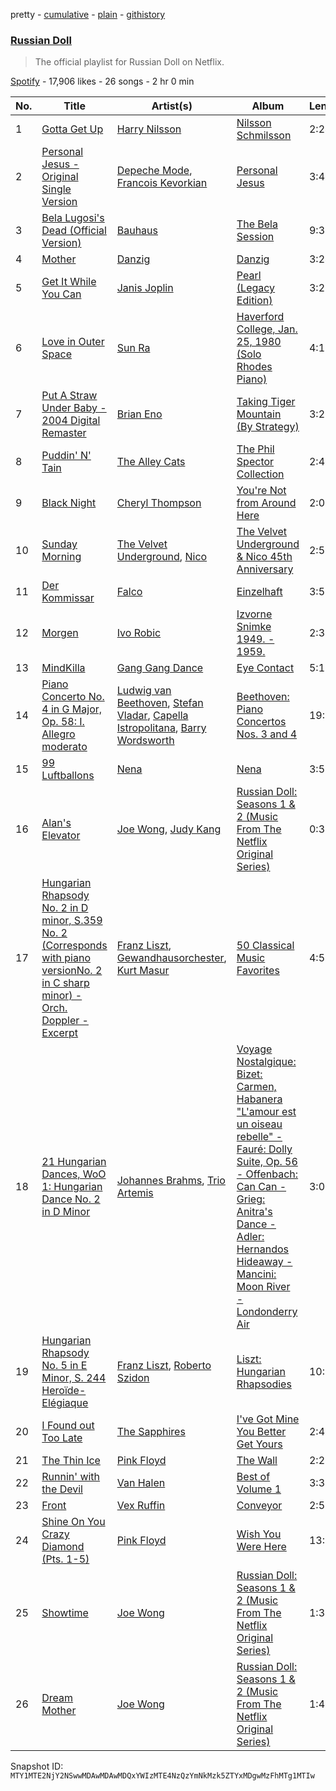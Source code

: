 pretty - [cumulative](/playlists/cumulative/37i9dQZF1DWYNsv9jSVI53.md) - [plain](/playlists/plain/37i9dQZF1DWYNsv9jSVI53) - [githistory](https://github.githistory.xyz/mackorone/spotify-playlist-archive/blob/main/playlists/plain/37i9dQZF1DWYNsv9jSVI53)

### [Russian Doll](https://open.spotify.com/playlist/37i9dQZF1DWYNsv9jSVI53)

> The official playlist for Russian Doll on Netflix.

[Spotify](https://open.spotify.com/user/spotify) - 17,906 likes - 26 songs - 2 hr 0 min

| No. | Title | Artist(s) | Album | Length |
|---|---|---|---|---|
| 1 | [Gotta Get Up](https://open.spotify.com/track/6fvIzrJ6boUDFF19fH4S2s) | [Harry Nilsson](https://open.spotify.com/artist/3RTzAwFprBqiskp550eSJX) | [Nilsson Schmilsson](https://open.spotify.com/album/3EfpOFKjotrMQTFTnxrXaB) | 2:24 |
| 2 | [Personal Jesus \- Original Single Version](https://open.spotify.com/track/1xShPgQbOUa98avWJQFDBY) | [Depeche Mode](https://open.spotify.com/artist/762310PdDnwsDxAQxzQkfX), [Francois Kevorkian](https://open.spotify.com/artist/30ZqCPhfRzzWcgIbXrbHnU) | [Personal Jesus](https://open.spotify.com/album/2nsxERlQsbUOWBwaz8HCj8) | 3:44 |
| 3 | [Bela Lugosi's Dead \(Official Version\)](https://open.spotify.com/track/1wyVyr8OhYsC9l0WgPPbh8) | [Bauhaus](https://open.spotify.com/artist/5N5tQ9Dx1h8Od7aRmGj7Fi) | [The Bela Session](https://open.spotify.com/album/5NhiaFlFGgymG2rDNqAcm1) | 9:36 |
| 4 | [Mother](https://open.spotify.com/track/7txxAtOMwLLnQTpKeBL6bp) | [Danzig](https://open.spotify.com/artist/34c4iQ5tkaZKu6Sv28BTde) | [Danzig](https://open.spotify.com/album/3elIDlrTtrgKfbxYVgp3uW) | 3:24 |
| 5 | [Get It While You Can](https://open.spotify.com/track/3dOfHE5J4Qsj1hJ35vnfn4) | [Janis Joplin](https://open.spotify.com/artist/4NgfOZCL9Ml67xzM0xzIvC) | [Pearl \(Legacy Edition\)](https://open.spotify.com/album/3j7nicLAWXM0Fb08q9XGyf) | 3:23 |
| 6 | [Love in Outer Space](https://open.spotify.com/track/6elz4mq14CoLctixaxEs9J) | [Sun Ra](https://open.spotify.com/artist/0tIODqvzGUoEaK26rK4pvX) | [Haverford College, Jan\. 25, 1980 \(Solo Rhodes Piano\)](https://open.spotify.com/album/3wjjKm4yTANJvJwSm8oDxe) | 4:13 |
| 7 | [Put A Straw Under Baby \- 2004 Digital Remaster](https://open.spotify.com/track/3FglRwYchsaJ4NURtnTMHq) | [Brian Eno](https://open.spotify.com/artist/7MSUfLeTdDEoZiJPDSBXgi) | [Taking Tiger Mountain \(By Strategy\)](https://open.spotify.com/album/1IMbtEVdtaFz0PPiq4brLZ) | 3:25 |
| 8 | [Puddin' N' Tain](https://open.spotify.com/track/3PSE5zXhf70R9czOlfgWeM) | [The Alley Cats](https://open.spotify.com/artist/6pSo5F15qsAxY0qYkpmsvJ) | [The Phil Spector Collection](https://open.spotify.com/album/5NKKNLuM9Y0thrHgX709mp) | 2:47 |
| 9 | [Black Night](https://open.spotify.com/track/1pJqA8DK4KR0UeQR1GKCrR) | [Cheryl Thompson](https://open.spotify.com/artist/0WA1uYD5c1dn1Oxt9OtN6V) | [You're Not from Around Here](https://open.spotify.com/album/01de6Zye614CkKr2dcLzrF) | 2:00 |
| 10 | [Sunday Morning](https://open.spotify.com/track/11607FzqoipskTsXrwEHnJ) | [The Velvet Underground](https://open.spotify.com/artist/1nJvji2KIlWSseXRSlNYsC), [Nico](https://open.spotify.com/artist/0IwlY33zbBXN7zlS9DP2Cj) | [The Velvet Underground & Nico 45th Anniversary](https://open.spotify.com/album/4xwx0x7k6c5VuThz5qVqmV) | 2:55 |
| 11 | [Der Kommissar](https://open.spotify.com/track/3TBRJsLCcwroEkA3tD4u2N) | [Falco](https://open.spotify.com/artist/0hLd40hVpRDGENe4KGZLnW) | [Einzelhaft](https://open.spotify.com/album/4713DwyqNIrkyj17Q5Rsde) | 3:52 |
| 12 | [Morgen](https://open.spotify.com/track/4Gy2ccb1lUzc5sNmwKtTFt) | [Ivo Robic](https://open.spotify.com/artist/6ouLM9uXt774BmPfmTzgX8) | [Izvorne Snimke 1949\. \- 1959.](https://open.spotify.com/album/3zZ53e51GTH3G3e36U7KnV) | 2:35 |
| 13 | [MindKilla](https://open.spotify.com/track/6b1ja7rkQz9FUM7x79UH1i) | [Gang Gang Dance](https://open.spotify.com/artist/6UU6YXQaFGQToWN6U28Dcb) | [Eye Contact](https://open.spotify.com/album/4bq7GESFNztOvUBKpWeh6N) | 5:16 |
| 14 | [Piano Concerto No\. 4 in G Major, Op\. 58: I\. Allegro moderato](https://open.spotify.com/track/626IyHboCqGtygvuS9ceyW) | [Ludwig van Beethoven](https://open.spotify.com/artist/2wOqMjp9TyABvtHdOSOTUS), [Stefan Vladar](https://open.spotify.com/artist/3cYlHOewTtDhkVIaEKZsOl), [Capella Istropolitana](https://open.spotify.com/artist/3COykW4UPvB0DqwnzlnfWt), [Barry Wordsworth](https://open.spotify.com/artist/5sjJnaI3YhaO8KylpJk3gN) | [Beethoven: Piano Concertos Nos\. 3 and 4](https://open.spotify.com/album/3N7JVK7eA99XraybwRR8iW) | 19:07 |
| 15 | [99 Luftballons](https://open.spotify.com/track/4ZhPLoMzZwewHLLjV1J15c) | [Nena](https://open.spotify.com/artist/6Tz0QRoe083BcOo2YbG9lV) | [Nena](https://open.spotify.com/album/78hVLZZJhaXgrnfXKc6yxF) | 3:52 |
| 16 | [Alan's Elevator](https://open.spotify.com/track/3aSIYlOsdQvGiP9f7t4Uyn) | [Joe Wong](https://open.spotify.com/artist/62TZuRSv7K8KK5BmL90K32), [Judy Kang](https://open.spotify.com/artist/5lLKVIJzQ5XyH4js5EHkoR) | [Russian Doll: Seasons 1 & 2 \(Music From The Netflix Original Series\)](https://open.spotify.com/album/0Dt08kWhZvV18tp4bALqWY) | 0:34 |
| 17 | [Hungarian Rhapsody No\. 2 in D minor, S.359 No\. 2 \(Corresponds with piano versionNo\. 2 in C sharp minor\) \- Orch\. Doppler \- Excerpt](https://open.spotify.com/track/53hzDAws6V4cRsEU0OAEAX) | [Franz Liszt](https://open.spotify.com/artist/1385hLNbrnbCJGokfH2ac2), [Gewandhausorchester](https://open.spotify.com/artist/0SlNRZ8zBLAgyB1lsoYxAa), [Kurt Masur](https://open.spotify.com/artist/37Lr1lIJy824MQIENRUnZn) | [50 Classical Music Favorites](https://open.spotify.com/album/3ahByf8mq73nZP5fINhDPc) | 4:54 |
| 18 | [21 Hungarian Dances, WoO 1: Hungarian Dance No\. 2 in D Minor](https://open.spotify.com/track/1SXmebxfqeJpb8LY4btqGH) | [Johannes Brahms](https://open.spotify.com/artist/5wTAi7QkpP6kp8a54lmTOq), [Trio Artemis](https://open.spotify.com/artist/3663dB3Dg9xe5AvNnkdmnh) | [Voyage Nostalgique: Bizet: Carmen, Habanera "L'amour est un oiseau rebelle" \- Fauré: Dolly Suite, Op\. 56 \- Offenbach: Can Can \- Grieg: Anitra's Dance \- Adler: Hernandos Hideaway \- Mancini: Moon River \- Londonderry Air](https://open.spotify.com/album/746svkf81wYR28APmoq7Ej) | 3:05 |
| 19 | [Hungarian Rhapsody No\. 5 in E Minor, S\. 244 Heroïde\-Elégiaque](https://open.spotify.com/track/4tavlmxcVaiA60aH1WRsxg) | [Franz Liszt](https://open.spotify.com/artist/1385hLNbrnbCJGokfH2ac2), [Roberto Szidon](https://open.spotify.com/artist/2r7hc4YRv3IfDLWllWCCdB) | [Liszt: Hungarian Rhapsodies](https://open.spotify.com/album/22b9GAtLuUYiHaZf0y60Iq) | 10:18 |
| 20 | [I Found out Too Late](https://open.spotify.com/track/6r3CX3IURhy9i4ZxkOpzJB) | [The Sapphires](https://open.spotify.com/artist/7hsuVq0DQonl3PnP7qkfvP) | [I've Got Mine You Better Get Yours](https://open.spotify.com/album/3Y0cqHUAQskSOoRptoycHq) | 2:41 |
| 21 | [The Thin Ice](https://open.spotify.com/track/62zuXt6X5B6YQOBNFV2eXG) | [Pink Floyd](https://open.spotify.com/artist/0k17h0D3J5VfsdmQ1iZtE9) | [The Wall](https://open.spotify.com/album/5Dbax7G8SWrP9xyzkOvy2F) | 2:26 |
| 22 | [Runnin' with the Devil](https://open.spotify.com/track/46FW5ZZ6fOF1WpMTEOVEHX) | [Van Halen](https://open.spotify.com/artist/2cnMpRsOVqtPMfq7YiFE6K) | [Best of Volume 1](https://open.spotify.com/album/7ndqT6LH9o6YQ5uA7aT0St) | 3:36 |
| 23 | [Front](https://open.spotify.com/track/6SCAXoQUdLB7oPCwSA6YAd) | [Vex Ruffin](https://open.spotify.com/artist/6lxA3O2PKkIPpAjPHtQ8Kv) | [Conveyor](https://open.spotify.com/album/3SyLU1W5jMUGb9gys46jih) | 2:53 |
| 24 | [Shine On You Crazy Diamond \(Pts\. 1\-5\)](https://open.spotify.com/track/6pnwfWyaWjQiHCKTiZLItr) | [Pink Floyd](https://open.spotify.com/artist/0k17h0D3J5VfsdmQ1iZtE9) | [Wish You Were Here](https://open.spotify.com/album/0bCAjiUamIFqKJsekOYuRw) | 13:31 |
| 25 | [Showtime](https://open.spotify.com/track/7ld59FzTeRSyR58BSOilTs) | [Joe Wong](https://open.spotify.com/artist/62TZuRSv7K8KK5BmL90K32) | [Russian Doll: Seasons 1 & 2 \(Music From The Netflix Original Series\)](https://open.spotify.com/album/0Dt08kWhZvV18tp4bALqWY) | 1:31 |
| 26 | [Dream Mother](https://open.spotify.com/track/5SLfUZcKNs3Ab2F1BOjQXr) | [Joe Wong](https://open.spotify.com/artist/62TZuRSv7K8KK5BmL90K32) | [Russian Doll: Seasons 1 & 2 \(Music From The Netflix Original Series\)](https://open.spotify.com/album/0Dt08kWhZvV18tp4bALqWY) | 1:46 |

Snapshot ID: `MTY1MTE2NjY2NSwwMDAwMDAwMDQxYWIzMTE4NzQzYmNkMzk5ZTYxMDgwMzFhMTg1MTIw`
